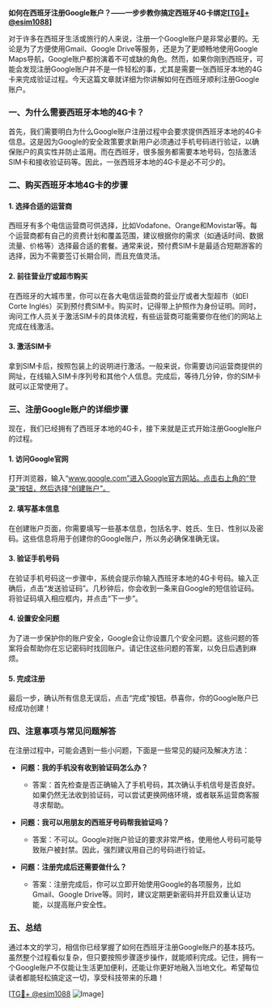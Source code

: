 **如何在西班牙注册Google账户？——一步步教你搞定西班牙4G卡绑定[[TG💪+ @esim1088](https://t.me/s/esim1088)]**

对于许多在西班牙生活或旅行的人来说，注册一个Google账户是非常必要的。无论是为了方便使用Gmail、Google Drive等服务，还是为了更顺畅地使用Google Maps导航，Google账户都扮演着不可或缺的角色。然而，如果你刚到西班牙，可能会发现注册Google账户并不是一件轻松的事，尤其是需要一张西班牙本地的4G卡来完成验证过程。今天这篇文章就详细为你讲解如何在西班牙顺利注册Google账户。

### 一、为什么需要西班牙本地的4G卡？

首先，我们需要明白为什么Google账户注册过程中会要求提供西班牙本地的4G卡信息。这是因为Google的安全政策要求新用户必须通过手机号码进行验证，以确保账户的真实性并防止滥用。而在西班牙，很多服务都需要本地号码，包括激活SIM卡和接收验证码等。因此，一张西班牙本地的4G卡是必不可少的。

### 二、购买西班牙本地4G卡的步骤

#### 1. 选择合适的运营商
西班牙有多个电信运营商可供选择，比如Vodafone、Orange和Movistar等。每个运营商都有自己的资费计划和覆盖范围，建议根据你的需求（如通话时间、数据流量、价格等）选择最合适的套餐。通常来说，预付费SIM卡是最适合短期游客的选择，因为不需要签订长期合同，而且充值灵活。

#### 2. 前往营业厅或超市购买
在西班牙的大城市里，你可以在各大电信运营商的营业厅或者大型超市（如El Corte Inglés）买到预付费SIM卡。购买时，记得带上护照作为身份证明。同时，询问工作人员关于激活SIM卡的具体流程，有些运营商可能需要你在他们的网站上完成在线激活。

#### 3. 激活SIM卡
拿到SIM卡后，按照包装上的说明进行激活。一般来说，你需要访问运营商提供的网址，在线输入SIM卡序列号和其他个人信息。完成后，等待几分钟，你的SIM卡就可以正常使用了。

### 三、注册Google账户的详细步骤

现在，我们已经拥有了西班牙本地的4G卡，接下来就是正式开始注册Google账户的过程。

#### 1. 访问Google官网
打开浏览器，输入“www.google.com”进入Google官方网站。点击右上角的“登录”按钮，然后选择“创建账户”。

#### 2. 填写基本信息
在创建账户页面，你需要填写一些基本信息，包括名字、姓氏、生日、性别以及密码。这些信息将用于创建你的Google账户，所以务必确保准确无误。

#### 3. 验证手机号码
在验证手机号码这一步骤中，系统会提示你输入西班牙本地的4G卡号码。输入正确后，点击“发送验证码”。几秒钟后，你会收到一条来自Google的短信验证码。将验证码填入相应框内，并点击“下一步”。

#### 4. 设置安全问题
为了进一步保护你的账户安全，Google会让你设置几个安全问题。这些问题的答案将会帮助你在忘记密码时找回账户。请记住这些问题的答案，以免日后遇到麻烦。

#### 5. 完成注册
最后一步，确认所有信息无误后，点击“完成”按钮。恭喜你，你的Google账户已经成功创建！

### 四、注意事项与常见问题解答

在注册过程中，可能会遇到一些小问题，下面是一些常见的疑问及解决方法：

- **问题：我的手机没有收到验证码怎么办？**
  - 答案：首先检查是否正确输入了手机号码，其次确认手机信号是否良好。如果仍然无法收到验证码，可以尝试更换网络环境，或者联系运营商客服寻求帮助。

- **问题：我可以用朋友的西班牙号码帮我验证吗？**
  - 答案：不可以。Google对账户验证的要求非常严格，使用他人号码可能导致账户被封禁。因此，强烈建议用自己的号码进行验证。

- **问题：注册完成后还需要做什么？**
  - 答案：注册完成后，你可以立即开始使用Google的各项服务，比如Gmail、Google Drive等。同时，建议定期更新密码并开启双重认证功能，以提高账户安全性。

### 五、总结

通过本文的学习，相信你已经掌握了如何在西班牙注册Google账户的基本技巧。虽然整个过程看似复杂，但只要按照步骤逐步操作，就能顺利完成。记住，拥有一个Google账户不仅能让生活更加便利，还能让你更好地融入当地文化。希望每位读者都能轻松搞定这一切，享受科技带来的乐趣！

[[TG💪+ @esim1088](https://t.me/s/esim1088) ![Image](https://i.postimg.cc/4NQfJmqS/Snipaste-2025-05-13-00-14-12.png)]